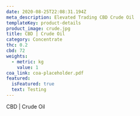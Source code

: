 ```yaml
---
date: 2020-08-25T22:08:31.194Z
meta_description: Elevated Trading CBD Crude Oil
templateKey: product-details
product_image: crude.jpg
title: CBD | Crude Oil
category: Concentrate
thc: 0.2
cbd: 72
weights:
  - metric: kg
    value: 1
coa_link: coa-placeholder.pdf
featured:
  isFeatured: true
  text: Testing
---
```


CBD | Crude Oil
